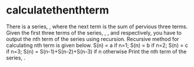 # calculatethenthterm
There is a series, , where the next term is the sum of pervious three terms. Given the first three terms of the series, , , and respectively, you have to output the nth term of the series using recursion.  Recursive method for calculating nth term is given below. S(n) = a if n=1; S(n) = b if n=2; S(n) = c if n=3; S(n) = S(n-1)+S(n-2)+S(n-3) if n otherwise  Print the nth term of the series, .
